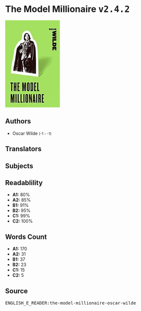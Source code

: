 # The Model Millionaire <kbd>v2.4.2</kbd>

![](./cover.medium.jpg "")

## Authors


 - Oscar Wilde <small>(-1 - -1)</small>

## Translators



## Subjects



## Readablility


 - **A1:** 80%
 - **A2:** 85%
 - **B1:** 91%
 - **B2:** 95%
 - **C1:** 99%
 - **C2:** 100%

## Words Count


 - **A1:** 170
 - **A2:** 31
 - **B1:** 37
 - **B2:** 23
 - **C1:** 15
 - **C2:** 5

## Source


<kbd>ENGLISH_E_READER:the-model-millionaire-oscar-wilde</kbd>
